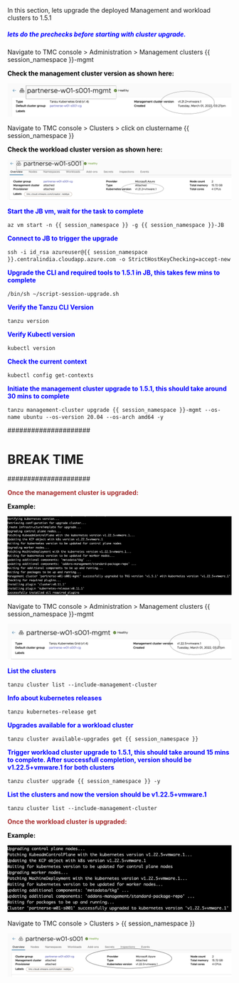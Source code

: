 In this section, lets upgrade the deployed Management and workload clusters to 1.5.1

<style>
H5{color:Blue !important;}
H6{color:DarkOrange !important;}
</style>

##### lets do the prechecks before starting with cluster upgrade. 

Navigate to TMC console > Administration > Management clusters {{ session_namespace }}-mgmt

<p style="color:black"><strong>Check the management cluster version as shown here: </strong></p>

![Mgmt cluster before Upgrade](images/TMC-40.png)

Navigate to TMC console > Clusters > click on clustername {{ session_namespace }}

<p style="color:black"><strong>Check the workload cluster version as shown here: </strong></p>

![Workload cluster After Upgrade](images/TMC-41.png)


<p style="color:blue"><strong>Start the JB vm, wait for the task to complete </strong></p> 

```execute-1
az vm start -n {{ session_namespace }} -g {{ session_namespace }}-JB
```

<p style="color:blue"><strong>Connect to JB to trigger the upgrade </strong></p> 

```execute-2
ssh -i id_rsa azureuser@{{ session_namespace }}.centralindia.cloudapp.azure.com -o StrictHostKeyChecking=accept-new
```

<p style="color:blue"><strong>Upgrade the CLI and required tools to 1.5.1 in JB, this takes few mins to complete</strong></p> 

```execute-2
/bin/sh ~/script-session-upgrade.sh
```

<p style="color:blue"><strong>Verify the Tanzu CLI Version</strong></p> 

```execute-2
tanzu version
```

<p style="color:blue"><strong>Verify Kubectl version</strong></p> 

```execute-2
kubectl version
```

<p style="color:blue"><strong>Check the current context</strong></p> 

```execute-2
kubectl config get-contexts
```

<p style="color:blue"><strong>Initiate the management cluster upgrade to 1.5.1, this should take around 30 mins to complete</strong></p> 

```execute-2
tanzu management-cluster upgrade {{ session_namespace }}-mgmt --os-name ubuntu --os-version 20.04 --os-arch amd64 -y
```

#####################
# BREAK TIME
#####################

<p style="color:brown"><strong>Once the management cluster is upgraded: </strong></p> 

<p style="color:black"><strong>Example:</strong></p>

![Mgmt cluster After Upgrade](images/TKG-upgrade-1.png)

Navigate to TMC console > Administration > Management clusters {{ session_namespace }}-mgmt

![Mgmt cluster After Upgrade](images/TKG-upgrade-2.png)

<p style="color:blue"><strong>List the clusters</strong></p> 

```execute-2
tanzu cluster list --include-management-cluster
```

<p style="color:blue"><strong>Info about kubernetes releases</strong></p> 

```execute-2
tanzu kubernetes-release get
```

<p style="color:blue"><strong>Upgrades available for a workload cluster</strong></p> 

```execute-2
tanzu cluster available-upgrades get {{ session_namespace }}
```

<p style="color:blue"><strong>Trigger workload cluster upgrade to 1.5.1, this should take around 15 mins to complete. After successfull completion, version should be v1.22.5+vmware.1 for both clusters</strong></p> 

```execute-2
tanzu cluster upgrade {{ session_namespace }} -y
```

<p style="color:blue"><strong>List the clusters and now the version should be v1.22.5+vmware.1 </strong></p> 

```execute-2
tanzu cluster list --include-management-cluster
```

<p style="color:brown"><strong>Once the workload cluster is upgraded: </strong></p> 

<p style="color:black"><strong>Example:</strong></p>

![Workload cluster After Upgrade](images/TKG-upgrade-3.png)

Navigate to TMC console > Clusters > {{ session_namespace }}

![Workload cluster After Upgrade](images/TKG-upgrade-4.png)
